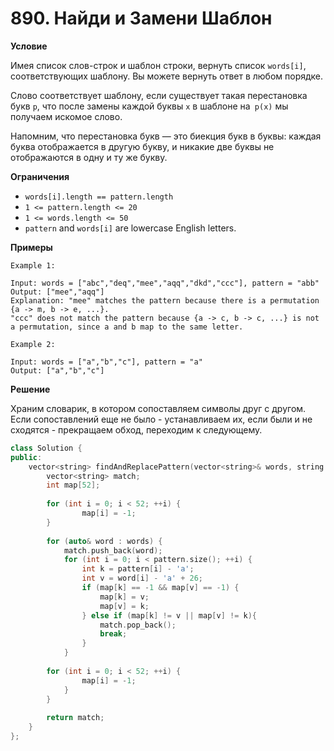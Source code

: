 # 890. Найди и Замени Шаблон

**Условие**

Имея список слов-строк и шаблон строки, вернуть список `words[i]`, соответствующих шаблону. Вы можете вернуть ответ в любом порядке.

Слово соответствует шаблону, если существует такая перестановка букв `p`, что после замены каждой буквы `x` в шаблоне на` p(x)` мы получаем искомое слово.

Напомним, что перестановка букв — это биекция букв в буквы: каждая буква отображается в другую букву, и никакие две буквы не отображаются в одну и ту же букву.

**Ограничения**
- `words[i].length == pattern.length`
- `1 <= pattern.length <= 20`
- `1 <= words.length <= 50`
- `pattern` and `words[i]` are lowercase English letters.


**Примеры**
```
Example 1:

Input: words = ["abc","deq","mee","aqq","dkd","ccc"], pattern = "abb"
Output: ["mee","aqq"]
Explanation: "mee" matches the pattern because there is a permutation {a -> m, b -> e, ...}. 
"ccc" does not match the pattern because {a -> c, b -> c, ...} is not a permutation, since a and b map to the same letter.

Example 2:

Input: words = ["a","b","c"], pattern = "a"
Output: ["a","b","c"]
```


**Решение**

Храним словарик, в котором сопоставляем символы друг с другом. Если сопоставлений еще не было - устанавливаем их, если были и не сходятся - прекращаем обход, переходим к следующему.

```C++
class Solution {
public:
    vector<string> findAndReplacePattern(vector<string>& words, string pattern) {
        vector<string> match;
        int map[52];
        
        for (int i = 0; i < 52; ++i) {
                map[i] = -1;
        }
        
        for (auto& word : words) {
            match.push_back(word);
            for (int i = 0; i < pattern.size(); ++i) {
                int k = pattern[i] - 'a';
                int v = word[i] - 'a' + 26;
                if (map[k] == -1 && map[v] == -1) {
                    map[k] = v;
                    map[v] = k;
                } else if (map[k] != v || map[v] != k){
                    match.pop_back();
                    break;
                }
            }
            
        for (int i = 0; i < 52; ++i) {
                map[i] = -1;
            }
        }
        
        return match;
    }
};
```





 


 


